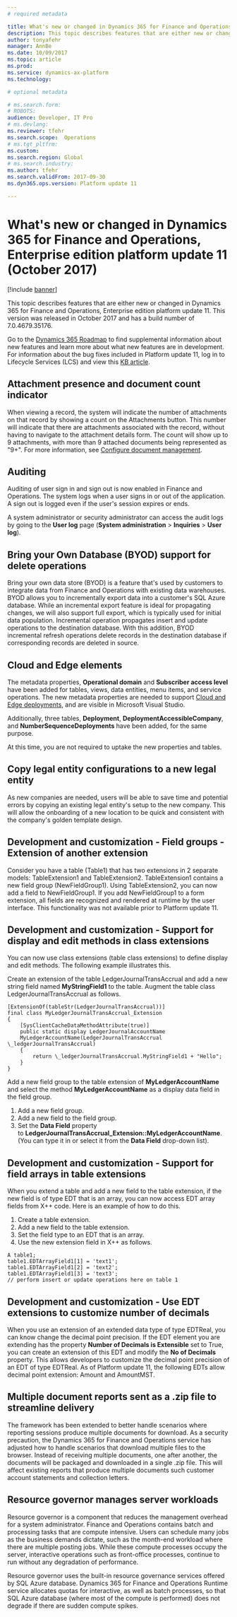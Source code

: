 ```yaml
---
# required metadata

title: What's new or changed in Dynamics 365 for Finance and Operations, Enterprise edition platform update 11 (October 2017)
description: This topic describes features that are either new or changed in Dynamics 365 for Finance and Operations, Enterprise edition platform update 11. This version was released in October 2017.
author: tonyafehr
manager: AnnBe
ms.date: 10/09/2017
ms.topic: article
ms.prod: 
ms.service: dynamics-ax-platform
ms.technology: 

# optional metadata

# ms.search.form: 
# ROBOTS: 
audience: Developer, IT Pro
# ms.devlang: 
ms.reviewer: tfehr
ms.search.scope:  Operations
# ms.tgt_pltfrm: 
ms.custom: 
ms.search.region: Global
# ms.search.industry: 
ms.author: tfehr
ms.search.validFrom: 2017-09-30 
ms.dyn365.ops.version: Platform update 11 

---
```


# What's new or changed in Dynamics 365 for Finance and Operations, Enterprise edition platform update 11 (October 2017)

[!include [banner](../includes/banner.md)]

This topic describes features that are either new or changed in Dynamics 365 for Finance and Operations, Enterprise edition platform update 11. This version was released in October 2017 and has a build number of 7.0.4679.35176.

Go to the [Dynamics 365 Roadmap](https://roadmap.dynamics.com/) to find supplemental information about new features and learn more about what new features are in development. For information about the bug fixes included in Platform update 11, log in to Lifecycle Services (LCS) and view this [KB article](https://fix.lcs.dynamics.com/Issue/Resolved?kb=4047244&bugId=3869536&qc=310ad7de90642ce961cc3f51358f3b40788c975dec466891d0fcc17c13145f56).

## Attachment presence and document count indicator

When viewing a record, the system will indicate the number of attachments on that record by showing a count on the Attachments button. This number will indicate that there are attachments associated with the record, without having to navigate to the attachment details form. The count will show up to 9 attachments, with more than 9 attached documents being represented as "9+". For more information, see [Configure document management](../organization-administration/configure-document-management.md).

## Auditing

Auditing of user sign in and sign out is now enabled in Finance and Operations. The system logs when a user signs in or out of the application. A sign out is logged even if the user's session expires or ends.

A system administrator or security administrator can access the audit logs by going to the **User log** page (**System administration** \> **Inquiries** \> **User log**).

## Bring your Own Database (BYOD) support for delete operations

Bring your own data store (BYOD) is a feature that's used by customers to integrate data from Finance and Operations with existing data warehouses. BYOD allows you to incrementally export data into a customer's SQL Azure database. While an incremental export feature is ideal for propagating changes, we will also support full export, which is typically used for initial data population. Incremental operation propagates insert and update operations to the destination database. With this addition, BYOD incremental refresh operations delete records in the destination database if corresponding records are deleted in source.

## Cloud and Edge elements

The metadata properties, **Operational domain** and **Subscriber access level** have been added for tables, views, data entities, menu items, and service operations. The new metadata properties are needed to support [Cloud and Edge deployments](https://community.dynamics.com/b/msftdynamicsblog/archive/2017/02/23/the-right-cloud-option-for-your-business), and are visible in Microsoft Visual Studio.

Additionally, three tables, **Deployment**, **DeploymentAccessibleCompany**, and **NumberSequenceDeployments** have been added, for the same purpose.

At this time, you are not required to uptake the new properties and tables.

## Copy legal entity configurations to a new legal entity

As new companies are needed, users will be able to save time and potential errors by copying an existing legal entity's setup to the new company. This will allow the onboarding of a new location to be quick and consistent with the company's golden template design.

## Development and customization - Field groups - Extension of another extension

Consider you have a table (Table1) that has two extensions in 2 separate models: TableExtension1 and TableExtension2. TableExtension1 contains a new field group (NewFieldGroup1). Using TableExtension2, you can now add a field to NewFieldGroup1. If you add NewFieldGroup1 to a form extension, all fields are recognized and rendered at runtime by the user interface. This functionality was not available prior to Platform update 11.

## Development and customization - Support for display and edit methods in class extensions

You can now use class extensions (table class extensions) to define display and edit methods. The following example illustrates this.

Create an extension of the table LedgerJournalTransAccrual and add a new string field named **MyStringField1** to the table. Augment the table class LedgerJournalTransAccrual as follows.

```
[ExtensionOf(tableStr(LedgerJournalTransAccrual))]
final class MyLedgerJournalTransAccrual_Extension
{
    [SysClientCacheDataMethodAttribute(true)]
    public static display LedgerJournalAccountName
    MyLedgerAccountName(LedgerJournalTransAccrual \_ledgerJournalTransAccrual)
    {
        return \_ledgerJournalTransAccrual.MyStringField1 + "Hello";
    }
}
```

Add a new field group to the table extension of **MyLedgerAccountName** and select the method **MyLedgerAccountName** as a display data field in the field group. 

1. Add a new field group.
2. Add a new field to the field group.
3. Set the **Data Field** property to **LedgerJournalTransAccrual\_Extension::MyLedgerAccountName**. (You can type it in or select it from the **Data Field** drop-down list).

## Development and customization - Support for field arrays in table extensions

When you extend a table and add a new field to the table extension, if the new field is of type EDT that is an array, you can now access EDT array fields from X++ code. Here is an example of how to do this.

1. Create a table extension.
2. Add a new field to the table extension.
3. Set the field type to an EDT that is an array.
4. Use the new extension field in X++ as follows.

```
A table1;
table1.EDTArrayField1[1] = 'text1';
table1.EDTArrayField1[2] = 'text2';
table1.EDTArrayField1[3] = 'text3';
// perform insert or update operations here on table 1
```

## Development and customization - Use EDT extensions to customize number of decimals

When you use an extension of an extended data type of type EDTReal, you can know change the decimal point precision. If the EDT element you are extending has the property **Number of Decimals is Extensible** set to True, you can create an extension of this EDT and modify the **No of Decimals** property. This allows developers to customize the decimal point precision of an EDT of type EDTReal. As of Platform update 11, the following EDTs allow decimal point extension: Amount and AmountMST.

## Multiple document reports sent as a .zip file to streamline delivery

The framework has been extended to better handle scenarios where reporting sessions produce multiple documents for download. As a security precaution, the Dynamics 365 for Finance and Operations service has adjusted how to handle scenarios that download multiple files to the browser. Instead of receiving multiple documents, one after another, the documents will be packaged and downloaded in a single .zip file. This will affect existing reports that produce multiple documents such customer account statements and collection letters.

## Resource governor manages server workloads

Resource governor is a component that reduces the management overhead for a system administrator. Finance and Operations contains batch and processing tasks that are compute intensive. Users can schedule many jobs as the business demands dictate, such as the month-end workload where there are multiple posting jobs. While these compute processes occupy the server, interactive operations such as front-office processes, continue to run without any degradation of performance.

Resource governor uses the built-in resource governance services offered by SQL Azure database. Dynamics 365 for Finance and Operations Runtime service allocates quotas for interactive, as well as batch processes, so that SQL Azure database (where most of the compute is performed) does not degrade if there are sudden compute spikes.
